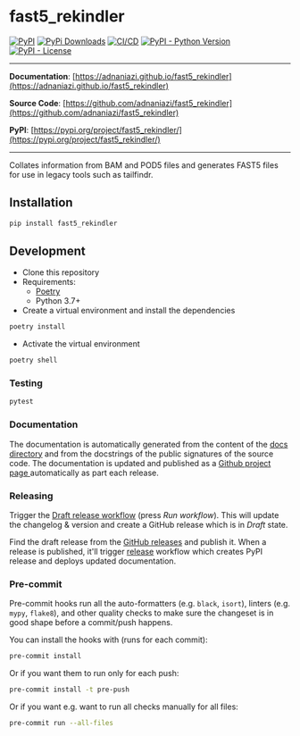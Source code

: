 # fast5_rekindler

[![PyPI](https://img.shields.io/pypi/v/fast5_rekindler?style=flat-square)](https://pypi.python.org/pypi/fast5_rekindler/)
[![PyPi Downloads](https://img.shields.io/pypi/dm/fast5_rekindler)](https://pypistats.org/packages/fast5_rekindler)
[![CI/CD](https://github.com/adnaniazi/fast5_rekindler/actions/workflows/release.yml/badge.svg)](https://github.com/adnaniazi/fast5_rekindler/actions/workflows/release.yml)
[![PyPI - Python Version](https://img.shields.io/pypi/pyversions/fast5_rekindler?style=flat-square)](https://pypi.python.org/pypi/fast5_rekindler/)
[![PyPI - License](https://img.shields.io/pypi/l/fast5_rekindler?style=flat-square)](https://pypi.python.org/pypi/fast5_rekindler/)


---

**Documentation**: [https://adnaniazi.github.io/fast5_rekindler](https://adnaniazi.github.io/fast5_rekindler)

**Source Code**: [https://github.com/adnaniazi/fast5_rekindler](https://github.com/adnaniazi/fast5_rekindler)

**PyPI**: [https://pypi.org/project/fast5_rekindler/](https://pypi.org/project/fast5_rekindler/)

---

Collates information from BAM and POD5 files and generates FAST5 files for use in legacy tools such as tailfindr.

## Installation

```sh
pip install fast5_rekindler
```

## Development

* Clone this repository
* Requirements:
  * [Poetry](https://python-poetry.org/)
  * Python 3.7+
* Create a virtual environment and install the dependencies

```sh
poetry install
```

* Activate the virtual environment

```sh
poetry shell
```

### Testing

```sh
pytest
```

### Documentation

The documentation is automatically generated from the content of the [docs directory](./docs) and from the docstrings
 of the public signatures of the source code. The documentation is updated and published as a [Github project page
 ](https://pages.github.com/) automatically as part each release.

### Releasing

Trigger the [Draft release workflow](https://github.com/adnaniazi/fast5_rekindler/actions/workflows/draft_release.yml)
(press _Run workflow_). This will update the changelog & version and create a GitHub release which is in _Draft_ state.

Find the draft release from the
[GitHub releases](https://github.com/adnaniazi/fast5_rekindler/releases) and publish it. When
 a release is published, it'll trigger [release](https://github.com/adnaniazi/fast5_rekindler/blob/master/.github/workflows/release.yml) workflow which creates PyPI
 release and deploys updated documentation.

### Pre-commit

Pre-commit hooks run all the auto-formatters (e.g. `black`, `isort`), linters (e.g. `mypy`, `flake8`), and other quality
 checks to make sure the changeset is in good shape before a commit/push happens.

You can install the hooks with (runs for each commit):

```sh
pre-commit install
```

Or if you want them to run only for each push:

```sh
pre-commit install -t pre-push
```

Or if you want e.g. want to run all checks manually for all files:

```sh
pre-commit run --all-files
```

